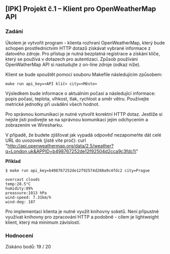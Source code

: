 ## [IPK] Projekt č.1 – Klient pro OpenWeatherMap API

### Zadání

Úkolem je vytvořit program - klienta rozhraní OpenWeatherMap, který bude schopen prostřednictvím HTTP dotazů získávat vybrané informace z datového zdroje. Pro přístup je nutná bezplatná registrace a získání klíče, který se používá v dotazech pro autentizaci. Způsob používání OpenWatherMap API si nastudujte z on-line zdroje (odkaz níže).

Klient se bude spouštět pomocí souboru Makefile následujícím způsobem:

```make run api_key=<API klíč> city=<Město>```


Výsledkem bude informace o aktuálním počasí a následující informace: popis počasí, teplota, vlhkost, tlak, rychlost a směr větru. Používejte metrické jednotky při uvádění všech hodnot.

Pro správnou komunikaci je nutné vytvořit korektní HTTP dotaz. Jestliže si nejste jisti podívejte se na správnou komunikaci jejím odchycením a zobrazením ve Wiresharku. 

V případě, že budete zjišťovat jak vypadá odpověď nezapomeňte dát celé URL do uvozovek (jistě víte proč):
curl "http://api.openweathermap.org/data/2.5/weather?q=London,uk&APPID=b498767252de12f92504d2cca9c3fdc1\"


**Příklad**

```$ make run api_key=b498767252de12f92574d288a9c4fdc2 city=Prague```

```Prague
overcast clouds
temp:28.5°C
humidity:89%
preassure:1013 hPa
wind-speed: 7.31km/h
wind-deg: 187
```

Pro implementaci klienta je nutné využít knihovny soketů. Není přípustné využívat knihovny pro zpracování HTTP a podobně - cílem je lightweight klient, který má minimum závislostí. 


### Hodnocení 

Získáno bodů: 19 / 20
